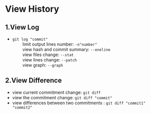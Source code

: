 View History
============

1.View Log
--------
*   `git log "commit"` <br>
&ensp; &ensp; &ensp; limit output lines number: `-n"number"` <br>
&ensp; &ensp; &ensp; view hash and commit summary: `--oneline` <br>
&ensp; &ensp; &ensp; view files change: `--stat` <br>
&ensp; &ensp; &ensp; view lines change: `--patch` <br>
&ensp; &ensp; &ensp; view graph: `--graph` <br>
   

2.View Difference
--------
*   view current commitment change: `git diff` <br>
*   view the commitment change: `git diff "commit"` <br>
*   view differences between two commitments : `git diff "commit1" "commit2"` <br>
   
